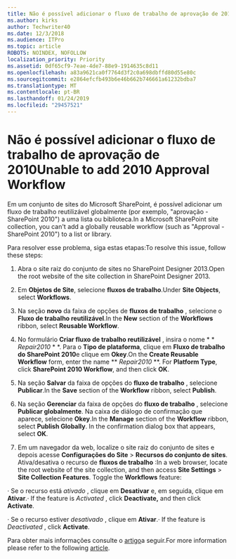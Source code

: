 ```yaml
---
title: Não é possível adicionar o fluxo de trabalho de aprovação de 2010
ms.author: kirks
author: Techwriter40
ms.date: 12/3/2018
ms.audience: ITPro
ms.topic: article
ROBOTS: NOINDEX, NOFOLLOW
localization_priority: Priority
ms.assetid: 0df65cf9-7eae-4de7-88e9-1914635c8d11
ms.openlocfilehash: a83a9621ca0f7764d3f2c0a698dbffd80d55e80c
ms.sourcegitcommit: e2864efcfb493b6e46b662b746661a61232bdba7
ms.translationtype: MT
ms.contentlocale: pt-BR
ms.lasthandoff: 01/24/2019
ms.locfileid: "29457521"
---
```

# <a name="unable-to-add-2010-approval-workflow"></a><span data-ttu-id="9482f-102">Não é possível adicionar o fluxo de trabalho de aprovação de 2010</span><span class="sxs-lookup"><span data-stu-id="9482f-102">Unable to add 2010 Approval Workflow</span></span>

<span data-ttu-id="9482f-103">Em um conjunto de sites do Microsoft SharePoint, é possível adicionar um fluxo de trabalho reutilizável globalmente (por exemplo, "aprovação - SharePoint 2010") a uma lista ou biblioteca.</span><span class="sxs-lookup"><span data-stu-id="9482f-103">In a Microsoft SharePoint site collection, you can't add a globally reusable workflow (such as "Approval - SharePoint 2010") to a list or library.</span></span>
  
<span data-ttu-id="9482f-104">Para resolver esse problema, siga estas etapas:</span><span class="sxs-lookup"><span data-stu-id="9482f-104">To resolve this issue, follow these steps:</span></span> 
  
1. <span data-ttu-id="9482f-105">Abra o site raiz do conjunto de sites no SharePoint Designer 2013.</span><span class="sxs-lookup"><span data-stu-id="9482f-105">Open the root website of the site collection in SharePoint Designer 2013.</span></span>
  
2. <span data-ttu-id="9482f-106">Em **Objetos de Site**, selecione **fluxos de trabalho**.</span><span class="sxs-lookup"><span data-stu-id="9482f-106">Under **Site Objects**, select **Workflows**.</span></span> 
  
3. <span data-ttu-id="9482f-107">Na seção **novo** da faixa de opções de **fluxos de trabalho** , selecione o **Fluxo de trabalho reutilizável**.</span><span class="sxs-lookup"><span data-stu-id="9482f-107">In the **New** section of the **Workflows** ribbon, select **Reusable Workflow**.</span></span> 
  
4. <span data-ttu-id="9482f-p101">No formulário **Criar fluxo de trabalho reutilizável** , insira o nome \* \* *Repair2010* \* \*. Para o **Tipo de plataforma**, clique em **Fluxo de trabalho do SharePoint 2010**e clique em **Okey**.</span><span class="sxs-lookup"><span data-stu-id="9482f-p101">On the **Create Reusable Workflow** form, enter the name \*\* *Repair2010* \*\*. For **Platform Type**, click **SharePoint 2010 Workflow**, and then click **OK**.</span></span> 
  
1. <span data-ttu-id="9482f-110">Na seção **Salvar** da faixa de opções do **fluxo de trabalho** , selecione **Publicar**.</span><span class="sxs-lookup"><span data-stu-id="9482f-110">In the **Save** section of the **Workflow** ribbon, select **Publish**.</span></span> 
  
2. <span data-ttu-id="9482f-p102">Na seção **Gerenciar** da faixa de opções do **fluxo de trabalho** , selecione **Publicar globalmente**. Na caixa de diálogo de confirmação que aparece, selecione **Okey**.</span><span class="sxs-lookup"><span data-stu-id="9482f-p102">In the **Manage** section of the **Workflow** ribbon, select **Publish Globally**. In the confirmation dialog box that appears, select **OK**.</span></span> 
  
3. <span data-ttu-id="9482f-p103">Em um navegador da web, localize o site raiz do conjunto de sites e depois acesse **Configurações do Site** \> **Recursos do conjunto de sites**. Ativa/desativa o recurso de **fluxos de trabalho** :</span><span class="sxs-lookup"><span data-stu-id="9482f-p103">In a web browser, locate the root website of the site collection, and then access **Site Settings** \> **Site Collection Features**. Toggle the **Workflows** feature:</span></span> 
  
<span data-ttu-id="9482f-115">· Se o recurso está *ativado* , clique em **Desativar** e, em seguida, clique em **Ativar**.</span><span class="sxs-lookup"><span data-stu-id="9482f-115">· If the feature is  *Activated*  , click **Deactivate,** and then click **Activate**.</span></span> 
  
<span data-ttu-id="9482f-116">· Se o recurso estiver *desativado* , clique em **Ativar**.</span><span class="sxs-lookup"><span data-stu-id="9482f-116">· If the feature is  *Deactivated*  , click **Activate**.</span></span> 
  
<span data-ttu-id="9482f-117">Para obter mais informações consulte o [artigo](https://go.microsoft.com/fwlink/?linkid=2047770&amp;clcid=0x409)a seguir.</span><span class="sxs-lookup"><span data-stu-id="9482f-117">For more information please refer to the following [article](https://go.microsoft.com/fwlink/?linkid=2047770&amp;clcid=0x409).</span></span>
  


